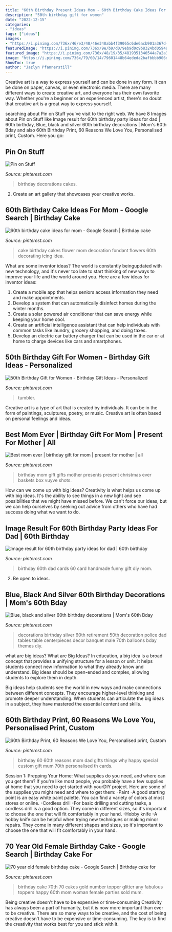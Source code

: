 ```yaml
---
title: "60th Birthday Present Ideas Mom - 60th Birthday Cake Ideas For Mom"
description: "50th birthday gift for women"
date: "2022-12-15"
categories:
- "ideas"
tags: ["ideas"]
images:
- "https://i.pinimg.com/736x/46/e3/48/46e348abb4f39065c6de6acb901a367d--th-birthday-decorations-th-birthday-cakes.jpg"
featuredImage: "https://i.pinimg.com/736x/9e/b9/d0/9eb9d0c9b8324bd05949703a06de0ad4.jpg"
featured_image: "https://i.pinimg.com/736x/48/19/35/4819351340544a7a2a373696d184eea0--th-birthday-decorations-banquet-decorations.jpg?b=t"
image: "https://i.pinimg.com/736x/79/60/14/79601448b64ededa2bafbbbb906d0d52--fondant-birthday-cakes-th-birthday-cakes.jpg"
ShowToc: true
author: "Jazlyn Pfannerstill"
---
```



Creative art is a way to express yourself and can be done in any form. It can be done on paper, canvas, or even electronic media. There are many different ways to create creative art, and everyone has their own favorite way. Whether you're a beginner or an experienced artist, there's no doubt that creative art is a great way to express yourself.

	

		
searching about Pin on Stuff you've visit to the right web. We have 8 Images about Pin on Stuff like Image result for 60th birthday party ideas for dad | 60th birthday, Blue, black and silver 60th birthday decorations | Mom&#039;s 60th Bday and also 60th Birthday Print, 60 Reasons We Love You, Personalised print, Custom. Here you go:
		
    
## Pin On Stuff

<img loading=lazy src="https://i.pinimg.com/736x/46/e3/48/46e348abb4f39065c6de6acb901a367d--th-birthday-decorations-th-birthday-cakes.jpg" onerror="this.onerror=null;this.src='https://tse1.mm.bing.net/th?id=OIP.B4OldbWSfB19VANj692YpQHaJ4&amp;pid=15.1';" alt="Pin on Stuff">

_Source: pinterest.com_

>birthday decorations cakes. 

	

2. Create an art gallery that showcases your creative works.

    
## 60th Birthday Cake Ideas For Mom - Google Search | Birthday Cake

<img loading=lazy src="https://i.pinimg.com/736x/79/60/14/79601448b64ededa2bafbbbb906d0d52--fondant-birthday-cakes-th-birthday-cakes.jpg" onerror="this.onerror=null;this.src='https://tse4.mm.bing.net/th?id=OIP.sAfQaRQIc_DHwNe-TtJJngHaFi&amp;pid=15.1';" alt="60th birthday cake ideas for mom - Google Search | Birthday cake">

_Source: pinterest.com_

>cake birthday cakes flower mom decoration fondant flowers 60th decorating icing idea. 

	

What are some inventor ideas?
The world is constantly beingupdated with new technology, and it's never too late to start thinking of new ways to improve your life and the world around you. Here are a few ideas for inventor ideas: 
1. Create a mobile app that helps seniors access information they need and make appointments. 
2. Develop a system that can automatically disinfect homes during the winter months. 
3. Create a solar powered air conditioner that can save energy while keeping your home cool. 
4. Create an artificial intelligence assistant that can help individuals with common tasks like laundry, grocery shopping, and doing taxes. 
5. Develop an electric car battery charger that can be used in the car or at home to charge devices like cars and smartphones.

    
## 50th Birthday Gift For Women - Birthday Gift Ideas - Personalized

<img loading=lazy src="https://i.pinimg.com/736x/61/5c/30/615c303ae646cddebf57466a731fb48d.jpg" onerror="this.onerror=null;this.src='https://tse1.mm.bing.net/th?id=OIP.KTsu4UfZwpGih0lySWkPvgHaJ3&amp;pid=15.1';" alt="50th Birthday Gift for Women - Birthday Gift Ideas - Personalized">

_Source: pinterest.com_

>tumbler. 

	

Creative art is a type of art that is created by individuals. It can be in the form of paintings, sculptures, poetry, or music. Creative art is often based on personal feelings and ideas.

    
## Best Mom Ever | Birthday Gift For Mom | Present For Mother | All

<img loading=lazy src="https://i.pinimg.com/736x/9e/b9/d0/9eb9d0c9b8324bd05949703a06de0ad4.jpg" onerror="this.onerror=null;this.src='https://tse3.mm.bing.net/th?id=OIP.cVnTOL0BDiMO7qKZP07adwHaPj&amp;pid=15.1';" alt="Best mom ever | birthday gift for mom | present for mother | all">

_Source: pinterest.com_

>birthday mom gift gifts mother presents present christmas ever baskets box vuyve shots. 

	

How can we come up with big ideas?
Creativity is what helps us come up with big ideas. It's the ability to see things in a new light and see possibilities that we might have missed before. We can't force our ideas, but we can help ourselves by seeking out advice from others who have had success doing what we want to do.

    
## Image Result For 60th Birthday Party Ideas For Dad | 60th Birthday

<img loading=lazy src="https://i.pinimg.com/originals/32/f9/83/32f983c2952acb382f7bf88938b60b97.jpg" onerror="this.onerror=null;this.src='https://tse3.mm.bing.net/th?id=OIP.OvymL0Mh4VMQ0wxuedTq7gHaJ3&amp;pid=15.1';" alt="Image result for 60th birthday party ideas for dad | 60th birthday">

_Source: pinterest.com_

>birthday 60th dad cards 60 card handmade funny gift diy mom. 

	

2. Be open to ideas.

    
## Blue, Black And Silver 60th Birthday Decorations | Mom&#039;s 60th Bday

<img loading=lazy src="https://i.pinimg.com/736x/48/19/35/4819351340544a7a2a373696d184eea0--th-birthday-decorations-banquet-decorations.jpg?b=t" onerror="this.onerror=null;this.src='https://tse4.mm.bing.net/th?id=OIP.EBofPHtz1MpwnuckGcwg8QHaJ4&amp;pid=15.1';" alt="Blue, black and silver 60th birthday decorations | Mom&#039;s 60th Bday">

_Source: pinterest.com_

>decorations birthday silver 60th retirement 50th decoration police dad tables table centerpieces decor banquet male 70th balloons bday themes diy. 

	

what are big ideas?
What are Big Ideas?
In education, a big idea is a broad concept that provides a unifying structure for a lesson or unit. It helps students connect new information to what they already know and understand. Big ideas should be open-ended and complex, allowing students to explore them in depth.

Big ideas help students see the world in new ways and make connections between different concepts. They encourage higher-level thinking and promote deeper understanding. When students can articulate the big ideas in a subject, they have mastered the essential content and skills.

    
## 60th Birthday Print, 60 Reasons We Love You, Personalised Print, Custom

<img loading=lazy src="https://i.pinimg.com/736x/cc/23/41/cc234138b413d9ba4af6ba0e7094c421--th-birthday-gifts--birthday.jpg" onerror="this.onerror=null;this.src='https://tse1.mm.bing.net/th?id=OIP.xFIbKGXqdOguHiNoFBRFhAHaHa&amp;pid=15.1';" alt="60th Birthday Print, 60 Reasons We Love You, Personalised print, Custom">

_Source: pinterest.com_

>birthday 60 60th reasons mom dad gifts things why happy special custom gift mum 70th personalised th cards. 

	

Session 1: Prepping Your Home: What supplies do you need, and where can you get them?
If you're like most people, you probably have a few supplies at home that you need to get started with yourDIY project. Here are some of the supplies you might need and where to get them:
-Paint -A good starting point is an easy white paint palette. You can find a variety of colors at most stores or online. 
-Cordless drill -For basic drilling and cutting tasks, a cordless drill is a good option. They come in different sizes, so it's important to choose the one that will fit comfortably in your hand. 
-Hobby knife -A hobby knife can be helpful when trying new techniques or making minor repairs. They come in many different shapes and sizes, so it's important to choose the one that will fit comfortably in your hand.

    
## 70 Year Old Female Birthday Cake - Google Search | Birthday Cake For

<img loading=lazy src="https://i.pinimg.com/736x/51/1d/6a/511d6af41969eee3c87049eb27616b54.jpg" onerror="this.onerror=null;this.src='https://tse3.mm.bing.net/th?id=OIP.MwJZzKSBq6pbq1FGP0livQHaJ4&amp;pid=15.1';" alt="70 year old female birthday cake - Google Search | Birthday cake for">

_Source: pinterest.com_

>birthday cake 70th 70 cakes gold number topper glitter any fabulous toppers happy 60th mom woman female parties sold mum. 

	

Being creative doesn't have to be expensive or time-consuming
Creativity has always been a part of humanity, but it is now more important than ever to be creative. There are so many ways to be creative, and the cost of being creative doesn't have to be expensive or time-consuming. The key is to find the creativity that works best for you and stick with it.

